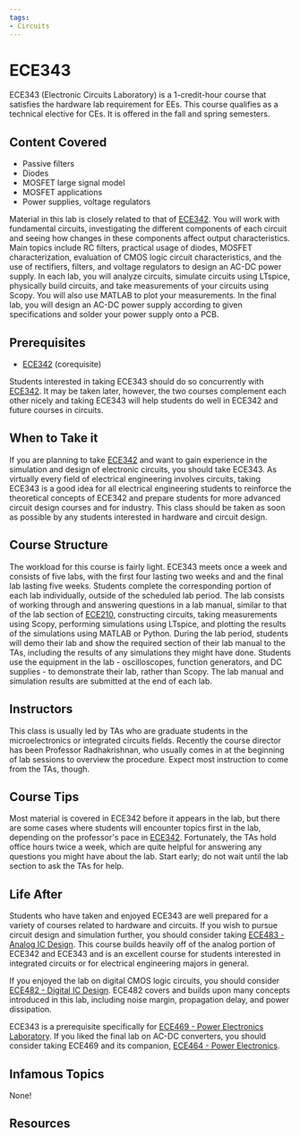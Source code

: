 ```yaml
---
tags:
- Circuits
---
```

# ECE343

ECE343 (Electronic Circuits Laboratory) is a 1-credit-hour course that satisfies the hardware lab requirement for EEs.  This course qualifies as a technical elective for CEs.  It is offered in the fall and spring semesters.

## Content Covered

- Passive filters
- Diodes
- MOSFET large signal model
- MOSFET applications
- Power supplies, voltage regulators

Material in this lab is closely related to that of [ECE342](ECE342.md).  You will work with fundamental circuits, investigating the different components of each circuit and seeing how changes in these components affect output characteristics.  Main topics include RC filters, practical usage of diodes, MOSFET characterization, evaluation of CMOS logic circuit characteristics, and the use of rectifiers, filters, and voltage regulators to design an AC-DC power supply.  In each lab, you will analyze circuits, simulate circuits using LTspice, physically build circuits, and take measurements of your circuits using Scopy.  You will also use MATLAB to plot your measurements.  In the final lab, you will design an AC-DC power supply according to given specifications and solder your power supply onto a PCB.

## Prerequisites

- [ECE342](ECE342.md) (corequisite)

Students interested in taking ECE343 should do so concurrently with [ECE342](ECE342.md).  It may be taken later, however, the two courses complement each other nicely and taking ECE343 will help students do well in ECE342 and future courses in circuits.

## When to Take it

If you are planning to take [ECE342](ECE342.md) and want to gain experience in the simulation and design of electronic circuits, you should take ECE343.  As virtually every field of electrical engineering involves circuits, taking ECE343 is a good idea for all electrical engineering students to reinforce the theoretical concepts of ECE342 and prepare students for more advanced circuit design courses and for industry.  This class should be taken as soon as possible by any students interested in hardware and circuit design.

## Course Structure

The workload for this course is fairly light.  ECE343 meets once a week and consists of five labs, with the first four lasting two weeks and and the final lab lasting five weeks.  Students complete the corresponding portion of each lab individually, outside of the scheduled lab period.  The lab consists of working through and answering questions in a lab manual, similar to that of the lab section of [ECE210](ECE210.md), constructing circuits, taking measurements using Scopy, performing simulations using LTspice, and plotting the results of the simulations using MATLAB or Python.  During the lab period, students will demo their lab and show the required section of their lab manual to the TAs, including the results of any simulations they might have done.  Students use the equipment in the lab - oscilloscopes, function generators, and DC supplies - to demonstrate their lab, rather than Scopy.  The lab manual and simulation results are submitted at the end of each lab.

## Instructors

This class is usually led by TAs who are graduate students in the microelectronics or integrated circuits fields.  Recently the course director has been Professor Radhakrishnan, who usually comes in at the beginning of lab sessions to overview the procedure.  Expect most instruction to come from the TAs, though.

## Course Tips

Most material is covered in ECE342 before it appears in the lab, but there are some cases where students will encounter topics first in the lab, depending on the professor's pace in [ECE342](ECE342.md).  Fortunately, the TAs hold office hours twice a week, which are quite helpful for answering any questions you might have about the lab.  Start early; do not wait until the lab section to ask the TAs for help.

## Life After

Students who have taken and enjoyed ECE343 are well prepared for a variety of courses related to hardware and circuits.  If you wish to pursue circuit design and simulation further, you should consider taking [ECE483 - Analog IC Design](ECE483.md).  This course builds heavily off of the analog portion of ECE342 and ECE343 and is an excellent course for students interested in integrated circuits or for electrical engineering majors in general.

If you enjoyed the lab on digital CMOS logic circuits, you should consider [ECE482 - Digital IC Design](ECE482.md).  ECE482 covers and builds upon many concepts introduced in this lab, including noise margin, propagation delay, and power dissipation. 

ECE343 is a prerequisite specifically for [ECE469 - Power Electronics Laboratory](ECE469.md).  If you liked the final lab on AC-DC converters, you should consider taking ECE469 and its companion, [ECE464 - Power Electronics](ECE464.md).  

## Infamous Topics

None!

## Resources

